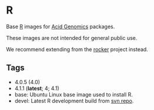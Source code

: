 # R

Base [R][] images for [Acid Genomics][] packages.

These images are not intended for general public use.

We recommend extending from the [rocker][] project instead.

## Tags

- 4.0.5 (4.0)
- 4.1.1 (**latest**; 4; 4.1)
- base: Ubuntu Linux base image used to install R.
- devel: Latest R development build from [svn repo][].

[acid genomics]: https://acidgenomics.com/
[r]: https://cran.r-project.org/
[rocker]: https://hub.docker.com/u/rocker/
[svn repo]: https://svn.r-project.org/R/
